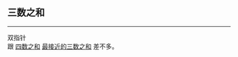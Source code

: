 ## 三数之和
***
双指针   
跟
 [四数之和](https://github.com/y1111111/leetcode/tree/master/018.four-sum) [最接近的三数之和](https://github.com/y1111111/leetcode/tree/master/016.three-sum-closest) 差不多。
